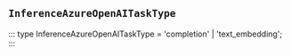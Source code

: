 ## `InferenceAzureOpenAITaskType`
:::
type InferenceAzureOpenAITaskType = 'completion' | 'text_embedding';
:::
